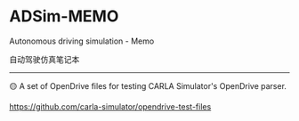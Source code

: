 # ADSim-MEMO
Autonomous driving simulation - Memo

自动驾驶仿真笔记本

---

🟡 A set of OpenDrive files for testing CARLA Simulator's OpenDrive parser.

https://github.com/carla-simulator/opendrive-test-files
